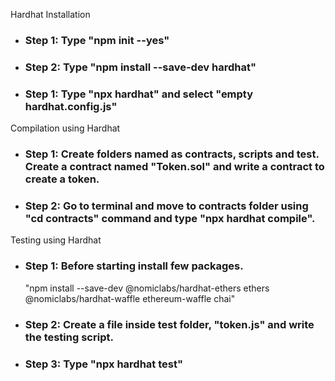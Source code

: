 <p>Hardhat Installation</p>
<ul>
    <li>
        <h3>Step 1: Type "npm init --yes"</h3>
    </li>
    <li>
        <h3>Step 2: Type "npm install --save-dev hardhat"</h3>
    </li>
    <li>
        <h3>Step 1: Type "npx hardhat" and select "empty hardhat.config.js"</h3>
    </li>
</ul>

<p>Compilation using Hardhat</p>
<ul>
    <li>
        <h3>Step 1: Create folders named as contracts, scripts and test. Create a contract named "Token.sol" and write a contract to create a token.</h3>
    </li>
    <li>
        <h3>Step 2: Go to terminal and move to contracts folder using "cd contracts" command and type "npx hardhat compile".</h3>
    </li>
</ul>

<p>Testing using Hardhat</p>
<ul>
    <li>
        <h3>Step 1: Before starting install few packages.</h3>
        <p>"npm install --save-dev @nomiclabs/hardhat-ethers ethers @nomiclabs/hardhat-waffle ethereum-waffle chai"</p>
    </li>
    <li>
        <h3>Step 2: Create a file inside test folder, "token.js" and write the testing script.</h3>
    </li>
    <li>
        <h3>Step 3: Type "npx hardhat test"</h3>
    </li>
</ul>